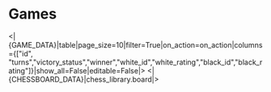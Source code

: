 # Games

<|{GAME_DATA}|table|page_size=10|filter=True|on_action=on_action|columns={["id", "turns","victory_status","winner","white_id","white_rating","black_id","black_rating"]}|show_all=False|editable=False|>
<|{CHESSBOARD_DATA}|chess_library.board|>
